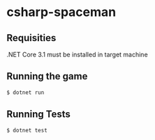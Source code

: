 # csharp-spaceman

## Requisities

.NET Core 3.1 must be installed in target machine

## Running the game

```bash
$ dotnet run
```

## Running Tests

```bash
$ dotnet test
```